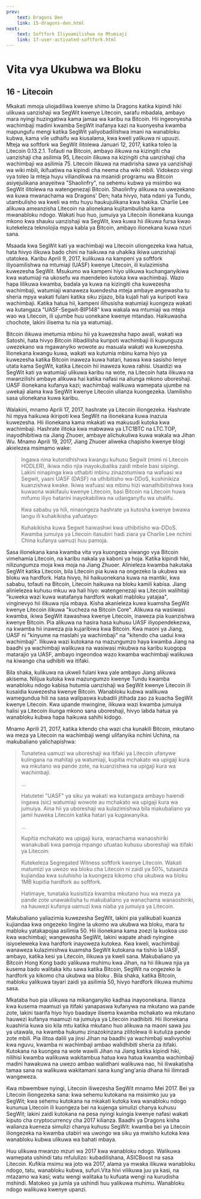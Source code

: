 ```yaml
---
prev:
    text: Dragons Den
    link: 15-dragons-den.html
next:
    text: Softfork Iliyoamilishwa na Mtumiaji
    link: 17-user-activated-softfork.html
---
```


# Vita vya Ukubwa wa Bloku 
## 16 - Litecoin
Mkakati mmoja uliojadiliwa kwenye shimo la Dragons katika kipindi hiki ulikuwa uanzishaji wa SegWit kwenye Litecoin, sarafu mbadala, ambayo mara nyingi huzingatiwa kama jamaa wa karibu na Bitcoin.  Hii ingeonyesha wachimbaji madini kwamba SegWit inafanya kazi na kuonyesha kwamba mapungufu mengi katika SegWit yaliyobadilishwa imani na wanabloku kubwa, kama vile udhaifu wa kiusalama, kwa kweli yalikuwa ni upuuzi.  Mteja wa softfork wa SegWit ilitolewa Januari 12, 2017, katika toleo la Litecoin 0.13.2.1.  Tofauti na Bitcoin, ambayo ilikuwa na kizingiti cha uanzishaji cha asilimia 95, Litecoin ilikuwa na kizingiti cha uanzishaji cha wachimbaji wa asilimia 75.  Litecoin ilikuwa na madirisha sawa ya uanzishaji wa wiki mbili, ikifuatiwa na kipindi cha neema cha wiki mbili.  Vidokezo vingi vya toleo la mteja huyu viliandikwa na msanidi programu wa Bitcoin asiyejulikana anayeitwa "Shaolinfry", na sehemu kubwa ya msimbo wa SegWit ilitolewa na watengenezaji Bitcoin.  Shaolinfry alikuwa na uwezekano wa kuwa mwanachama wa Dragons' Den;  hata hivyo, hata ndani ya Tundu, utambulisho wa kweli wa mtu huyu haukujulikana kwa hakika.  Charlie Lee alikuwa ameanzisha Litecoin na alionekana kujitambulisha kama mwanabloku ndogo.  Wakati huo huo, jumuiya ya Litecoin ilionekana kuunga mkono kwa shauku uanzishaji wa SegWit, kwa kuwa hii ilikuwa fursa kwao kutekeleza teknolojia mpya kabla ya Bitcoin, ambayo ilionekana kuwa nzuri sana.

Msaada kwa SegWit kati ya wachimbaji wa Litecoin uliongezeka kwa hatua, hata hivyo ilikuwa bado chini na haikuwa na uhakika ikiwa uanzishaji utatokea.  Karibu Aprili 9, 2017, kulikuwa na kampeni ya softfork iliyoamilishwa na mtumiaji (UASF) kwenye Litecoin, ili kulazimisha kuwezesha SegWit.  Msukumo wa kampeni hiyo ulikuwa kuchanganyikiwa kwa watumiaji na ukosefu wa maendeleo kutoka kwa wachimbaji.  Wazo hapa lilikuwa kwamba, badala ya kuwa na kizingiti cha kuwezesha wachimbaji, watumiaji wanaweza kuendesha mteja ambaye angewasha tu sheria mpya wakati fulani katika siku zijazo, bila kujali hali ya kuripoti kwa wachimbaji.  Katika hatua hii, kampeni ilihusisha watumiaji kuongeza wakati wa kutangaza "UASF-Segwit-BIP148" kwa wakala wa mtumiaji wa mteja wao wa Litecoin, ili ujumbe huu uonekane kwenye mtandao.  Haikuwasha chochote, lakini ilisema tu nia ya watumiaji.

Bitcoin ilikuwa imetumia mbinu hii ya kuwezesha hapo awali, wakati wa Satoshi, hata hivyo Bitcoin ilibadilisha kuripoti wachimbaji ili kupunguza uwezekano wa mgawanyiko wowote au masuala wakati wa kuwezesha. Ilionekana kwangu kuwa, wakati wa kutumia mbinu kama hiyo ya kuwezesha katika Bitcoin inaweza kuwa hatari, haswa kwa sasisho lenye utata kama SegWit, katika Litecoin hii inaweza kuwa rahisi. Usaidizi wa SegWit kati ya watumiaji ulikuwa karibu na wote, na Litecoin hata ilikuwa na mwanzilishi ambaye alikuwa hai katika nafasi na aliunga mkono uboreshaji. UASF ilionekana kufanya kazi;  wachimbaji walikuwa wamepata ujumbe na uwekaji alama kwa SegWit kwenye Litecoin ulianza kuongezeka. Uamilisho sasa ulionekana kuwa karibu.

Walakini, mnamo Aprili 17, 2017, hashrate ya Litecoin iliongezeka. Hashrate hii mpya haikuwa ikiripoti kwa SegWit na ilionekana kuwa inazuia kuwezesha.  Hii ilionekana kama mkakati wa makusudi kutoka kwa wachimbaji.  Hashrate ilitoka kwa mabwawa ya LTC1BTC na LTC.TOP, inayodhibitiwa na Jiang Zhuoer, ambaye alichukuliwa kuwa wakala wa Jihan Wu.  Mnamo Aprili 19, 2017, Jiang Zhuoer aliweka chapisho kwenye blogi akielezea msimamo wake:

> Ingawa nina kutoridhishwa kwangu kuhusu Segwit (mimi ni Litecoin HODLER), ikiwa ndio njia inayokubalika zaidi mbele basi siipingi.  Lakini ninapinga kwa uthabiti mbinu zinazotumiwa na wafuasi wa Segwit, yaani UASF (DASF) na uthibitisho wa-DDoS, kushinikiza kuanzishwa kwake.  Ikiwa wafuasi wa mbinu hizi wanathibitishwa kwa kuwaona wakifaulu kwenye Litecoin, basi Bitcoin na Litecoin huwa mifumo iliyo hatarini inayokabiliwa na udanganyifu wa uhalifu.
>
> Kwa sababu ya hili, ninaongeza hashrate ya kutosha kwenye bwawa langu ili kuhakikisha yafuatayo:
>
> Kuhakikisha kuwa Segwit haiwashwi kwa uthibitisho wa-DDoS.
Kwamba jumuiya ya Litecoin itasubiri hadi ziara ya Charlie Lee nchini China kufanya uamuzi huu pamoja.

Sasa ilionekana kana kwamba vita vya kuongeza viwango vya Bitcoin vimehamia Litecoin, na karibu nakala ya kaboni ya hoja.  Katika kipindi hiki, nilizungumza moja kwa moja na Jiang Zhuoer.  Alinieleza kwamba hakutaka SegWit katika Litecoin, bila Litecoin pia kuwa na ongezeko la ukubwa wa bloku wa hardfork.  Hata hivyo, hii haikuonekana kuwa na mantiki, kwa sababu, tofauti na Bitcoin, Litecoin haikuwa na bloku kamili kabisa. Jiang alinielezea kuhusu mkuu wa hali hiyo: watengenezaji wa Litecoin walihitaji "kuweka wazi kuwa watafanya hardfork wakati mabloku yatajaa", vinginevyo hii ilikuwa njia mbaya.  Kisha akanieleza kuwa kuamsha SegWit kwenye Litecoin ilikuwa "kucheza na Bitcoin Core".  Alikuwa na wasiwasi kwamba, ikiwa SegWit itawashwa kwenye Litecoin, inaweza pia kuanzishwa kwenye Bitcoin.  Pia alikuwa na hasira hasa kuhusu UASF iliyopendekezwa, na kwamba hii inaweza pia kujaribiwa kwa Bitcoin.  Kwa maoni ya Jiang, UASF ni "kinyume na maslahi ya wachimbaji" na "kitendo cha uadui kwa wachimbaji".  Ilikuwa wazi kutokana na mazungumzo haya kwamba Jiang na baadhi ya wachimbaji walikuwa na wasiwasi mkubwa na karibu kuogopa matarajio ya UASF, ambayo ingeondoa wazo kwamba wachimbaji walikuwa na kiwango cha udhibiti wa itifaki.

Bila shaka, kulikuwa na ukweli fulani kwa yale ambayo Jiang alikuwa akisema.  Nilijua kutoka kwa mazungumzo kwenye Tundu kwamba wanabloku ndogo  kabisa hutumia uanzishaji wa SegWit kwenye Litecoin ili kusaidia kuwezesha kwenye Bitcoin.  Wanabloku kubwa walikuwa wamegundua hili na sasa walipaswa kubadili jitihada zao za kuacha SegWit kwenye Litecoin.  Kwa upande mwingine, ilikuwa wazi kwamba jumuiya halisi ya Litecoin iliunga mkono sana uboreshaji, hivyo labda hatua ya wanabloku kubwa hapa haikuwa sahihi kidogo.

Mnamo Aprili 21, 2017, katika kitendo cha wazi cha kunakili Bitcoin, mkutano wa meza ya Litecoin na wachimbaji wengi ulifanyika nchini Uchina, na makubaliano yalichapishwa:

> Tunatetea uamuzi wa uboreshaji wa itifaki ya Litecoin ufanywe kulingana na mahitaji ya watumiaji, kupitia mchakato wa upigaji kura wa mkutano wa pande zote, na kuanzishwa na upigaji kura wa wachimbaji.
>
> …
>
> Hatutetei "UASF" ya siku ya wakati wa kutangaza ambayo haiendi ingawa (sic) watumiaji wowote au mchakato wa upigaji kura wa jumuiya.  Aina hii ya uboreshaji wa kulazimishwa bila makubaliano ya jamii huweka Litecoin katika hatari ya kugawanyika.
>
> …
>
> Kupitia mchakato wa upigaji kura, wanachama wanaoshiriki wanakubali kwa pamoja mpango ufuatao kuhusu uboreshaji wa itifaki ya Litecoin:
>
> Kutekeleza Segregated Witness softfork kwenye Litecoin.
Wakati matumizi ya uwezo wa bloku cha Litecoin ni zaidi ya 50%, tutaanza kujiandaa kwa suluhisho la kuongeza kikomo cha ukubwa wa bloku 1MB kupitia hardfork au softfork.
>
> Hatimaye, tunataka kusisitiza kwamba mkutano huu wa meza ya pande zote unawakilisha tu makubaliano ya wanachama wanaoshiriki, na hauwezi kufanya uamuzi kwa niaba ya jumuiya ya Litecoin.

Makubaliano yaliazimia kuwezesha SegWit, lakini pia yalikubali kuanza kujiandaa kwa ongezeko lingine la ukomo wa ukubwa wa bloku, mara tu mabloku yatakapojaa asilimia 50.  Hii ilionekana kama zoezi la kuokoa uso kwa wachimbaji;  wangewasha SegWit, lakini wapate ahadi nyingine isiyoeleweka kwa hardfork inayoweza kutokea. Kwa kweli, wachimbaji wanaweza kulazimishwa kuamsha SegWit kutokana na tishio la UASF, ambayo, katika kesi ya Litecoin, ilikuwa ya kweli sana.  Makubaliano ya Bitcoin Hong Kong bado yalikuwa muhimu kwa Jihan, na hii ilikuwa njia ya kusema bado walitaka kitu sawa katika Bitcoin, SegWit na ongezeko la hardfork ya kikomo cha ukubwa wa bloku . Bila shaka, katika Bitcoin, mabloku yalikuwa tayari zaidi ya asilimia 50, hivyo hardfork ilikuwa muhimu sasa.

Mkataba huo pia ulikuwa na mikanganyiko kadhaa inayoonekana.  Ilianza kwa kusema maamuzi ya itifaki yanapaswa kufanywa na mkutano wa pande zote, lakini taarifa hiyo hiyo baadaye ilisema kwamba mchakato wa mkutano hauwezi kufanya maamuzi na jumuiya ya Litecoin inadhibiti.  Hii ilionekana kuashiria kuwa sio kila mtu katika mkutano huo alikuwa na maoni sawa juu ya utawala, na kwamba hukumu zinazokinzana zilitolewa ili kutuliza pande zote mbili.  Pia ilitoa dalili ya jinsi Jihan na baadhi ya wachimbaji walivyohisi kwa nguvu, kwamba ni wachimbaji ambao walidhibiti sheria za itifaki.  Kutokana na kuongea na wote wawili Jihan na Jiang katika kipindi hiki, nilihisi kwamba walikuwa wakitambua hatua kwa hatua kwamba wachimbaji madini hawakuwa na uwezo ambao walidhani walikuwa nao, hii iliwakatisha tamaa sana na walikuwa wakitamani sana kung'ang'ania dhana hii ilimradi wangeweza.

Kwa mbwembwe nyingi, Litecoin iliwezesha SegWit mnamo Mei 2017. Bei ya Litecoin iliongezeka sana: kwa sehemu kutokana na msisimko juu ya SegWit;  kwa sehemu kutokana na mkakati kutoka kwa wanabloku ndogo kununua Litecoin ili kuongeza bei na kujenga simulizi chanya kuhusu SegWit;  lakini zaidi kutokana na pesa nyingi kuingia kwenye nafasi wakati kiputo cha cryptocurrency cha 2017 kilianza.  Baadhi ya Dragons kisha walianza kueneza simulizi chanya kuhusu SegWit: kwamba bei ya Litecoin iliongezeka na kwamba utabiri wa uwongo wa siku ya mwisho kutoka kwa wanabloku kubwa ulikuwa wa bahati mbaya.

Huu ulikuwa mwanzo mzuri wa 2017 kwa wanabloku ndogo.  Walikuwa wamepata ushindi tatu mfululizo: kubadilishana, ASICBoost na sasa Litecoin.  Kufikia msimu wa joto wa 2017, alama ya mwaka ilikuwa wanabloku ndogo, tatu, wanabloku kubwa, sufuri.Vita hivi vilikuwa juu ya kasi, na mtazamo wa kasi;  watu wengi walitaka tu kufuata wengi na kurudisha mshindi. Matokeo ya jumla ya ushindi huu yalikuwa muhimu. Wanabloku ndogo walikuwa kwenye upanzi.

